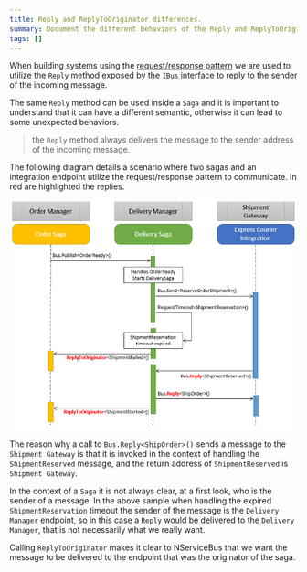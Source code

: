 ```yaml
---
title: Reply and ReplyToOriginator differences.
summary: Document the different behaviors of the Reply and ReplyToOriginator methods of the IBus instance.
tags: []
---
```


When building systems using the [request/response pattern](/nservicebus/messaging/reply-to-a-message.md) we are used to utilize the `Reply` method exposed by the `IBus` interface to reply to the sender of the incoming message.

The same `Reply` method can be used inside a `Saga` and it is important to understand that it can have a different semantic, otherwise it can lead to some unexpected behaviors.

> the `Reply` method always delivers the message to the sender address of the incoming message.

The following diagram details a scenario where two sagas and an integration endpoint utilize the request/response pattern to communicate. In red are highlighted the replies.

![Sample sequence diagram](reply-replaytooriginator-differences.png)

The reason why a call to `Bus.Reply<ShipOrder>()` sends a message to the `Shipment Gateway` is that it is invoked in the context of handling the `ShipmentReserved` message, and the return address of `ShipmentReserved` is `Shipment Gateway`.

In the context of a `Saga` it is not always clear, at a first look, who is the sender of a message. In the above sample when handling the expired `ShipmentReservation` timeout the sender of the message is the `Delivery Manager` endpoint, so in this case a `Reply` would be delivered to the `Delivery Manager`, that is not necessarily what we really want.

Calling `ReplyToOriginator` makes it clear to NServiceBus that we want the message to be delivered to the endpoint that was the originator of the saga.
